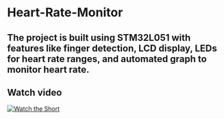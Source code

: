 # Heart-Rate-Monitor
## The project is built using STM32L051 with features like finger detection, LCD display, LEDs for heart rate ranges, and automated graph to monitor heart rate.

## Watch video
[![Watch the Short](https://youtube.com/shorts/yf8Q3RciQ2o?feature=share/0.jpg)](https://youtube.com/shorts/yf8Q3RciQ2o?feature=share)
